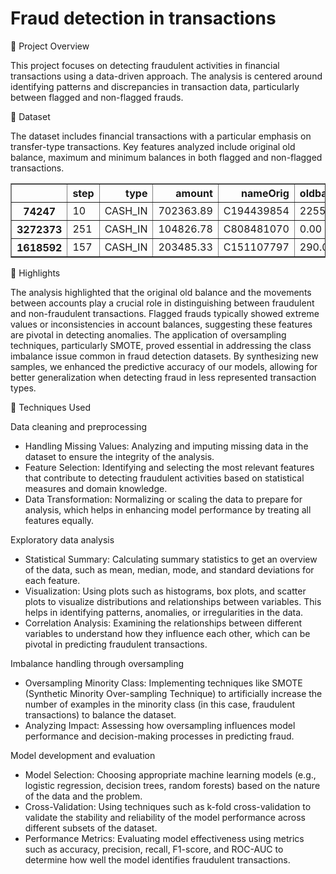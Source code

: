 # Fraud detection in transactions


🌸 Project Overview

This project focuses on detecting fraudulent activities in financial transactions using a data-driven approach. The analysis is centered around identifying patterns and discrepancies in transaction data, particularly between flagged and non-flagged frauds.

🌸 Dataset

The dataset includes financial transactions with a particular emphasis on transfer-type transactions. Key features analyzed include original old balance, maximum and minimum balances in both flagged and non-flagged transactions.

<div>
<table border="1" class="dataframe">
  <thead>
    <tr style="text-align: right;">
      <th></th>
      <th>step</th>
      <th>type</th>
      <th>amount</th>
      <th>nameOrig</th>
      <th>oldbalanceOrg</th>
      <th>newbalanceOrig</th>
      <th>nameDest</th>
      <th>oldbalanceDest</th>
      <th>newbalanceDest</th>
      <th>isFraud</th>
      <th>isFlaggedFraud</th>
    </tr>
  </thead>
  <tbody>
    <tr>
      <th>74247</th>
      <td>10</td>
      <td>CASH_IN</td>
      <td>702363.89</td>
      <td>C194439854</td>
      <td>2255173.81</td>
      <td>2957537.70</td>
      <td>C2078011503</td>
      <td>1873190.85</td>
      <td>1342688.22</td>
      <td>0</td>
      <td>0</td>
    </tr>
    <tr>
      <th>3272373</th>
      <td>251</td>
      <td>CASH_IN</td>
      <td>104826.78</td>
      <td>C808481070</td>
      <td>0.00</td>
      <td>104826.78</td>
      <td>C1595173915</td>
      <td>272496.39</td>
      <td>167669.61</td>
      <td>0</td>
      <td>0</td>
    </tr>
    <tr>
      <th>1618592</th>
      <td>157</td>
      <td>CASH_IN</td>
      <td>203485.33</td>
      <td>C151107797</td>
      <td>290.00</td>
      <td>203775.33</td>
      <td>C1899055666</td>
      <td>0.00</td>
      <td>0.00</td>
      <td>0</td>
      <td>0</td>
    </tr>
  </tbody>
</table>
</div>

🌸  Highlights

The analysis highlighted that the original old balance and the movements between accounts play a crucial role in distinguishing between fraudulent and non-fraudulent transactions. Flagged frauds typically showed extreme values or inconsistencies in account balances, suggesting these features are pivotal in detecting anomalies.
The application of oversampling techniques, particularly SMOTE, proved essential in addressing the class imbalance issue common in fraud detection datasets. By synthesizing new samples, we enhanced the predictive accuracy of our models, allowing for better generalization when detecting fraud in less represented transaction types.


🌸 Techniques Used  

Data cleaning and preprocessing
- Handling Missing Values: Analyzing and imputing missing data in the dataset to ensure the integrity of the analysis.
- Feature Selection: Identifying and selecting the most relevant features that contribute to detecting fraudulent activities based on statistical measures and domain knowledge.
- Data Transformation: Normalizing or scaling the data to prepare for analysis, which helps in enhancing model performance by treating all features equally.
  
Exploratory data analysis   
- Statistical Summary: Calculating summary statistics to get an overview of the data, such as mean, median, mode, and standard deviations for each feature.
- Visualization: Using plots such as histograms, box plots, and scatter plots to visualize distributions and relationships between variables. This helps in identifying patterns, anomalies, or irregularities in the data.
- Correlation Analysis: Examining the relationships between different variables to understand how they influence each other, which can be pivotal in predicting fraudulent transactions.   

Imbalance handling through oversampling   
- Oversampling Minority Class: Implementing techniques like SMOTE (Synthetic Minority Over-sampling Technique) to artificially increase the number of examples in the minority class (in this case, fraudulent transactions) to balance the dataset.
- Analyzing Impact: Assessing how oversampling influences model performance and decision-making processes in predicting fraud.

Model development and evaluation  
- Model Selection: Choosing appropriate machine learning models (e.g., logistic regression, decision trees, random forests) based on the nature of the data and the problem.
- Cross-Validation: Using techniques such as k-fold cross-validation to validate the stability and reliability of the model performance across different subsets of the dataset.
- Performance Metrics: Evaluating model effectiveness using metrics such as accuracy, precision, recall, F1-score, and ROC-AUC to determine how well the model identifies fraudulent transactions.

